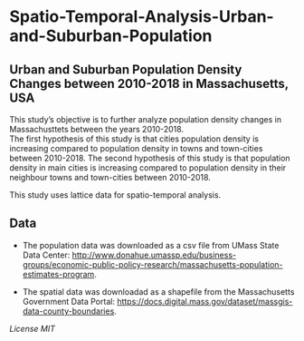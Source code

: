 # Spatio-Temporal-Analysis-Urban-and-Suburban-Population

## Urban and Suburban Population Density Changes between 2010-2018 in Massachusetts, USA

This study’s objective is to further analyze population density changes in Massachusttets between the years 2010-2018.  
The first hypothesis of this study is that cities population density is increasing compared to population density in towns and town-cities between 2010-2018. 
The second hypothesis of this study is that population density in main cities is increasing compared to population density in their neighbour towns and town-cities between 2010-2018.

This study uses lattice data for spatio-temporal analysis.

## Data

* The population data was downloaded as a csv file from UMass State Data Center: http://www.donahue.umassp.edu/business-groups/economic-public-policy-research/massachusetts-population-estimates-program.

* The spatial data was downloadad as a shapefile from the Massachusetts Government Data Portal: https://docs.digital.mass.gov/dataset/massgis-data-county-boundaries.

*License MIT*
